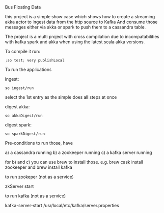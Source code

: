 Bus Floating Data

this project is a simple show case which shows how to create a streaming akka actor to ingest data from the http source to Kafka
And consume those messages either via akka or spark to push them to a cassandra table. 

The project is a multi project with cross compilation due to incompatabilities with kafka spark and akka when using the latest scala akka versions. 

To compile it run: 

`;so test; very publishLocal`
 
To run the applications 

ingest: 

`so ingest/run`

select the 1st entry as the simple does all steps at once


digest akka: 

`so akkaDigest/run`

digest spark: 

`so sparkDigest/run`



Pre-conditions to run those, have 

a) a cassandra running
b) a zookeeper running
c) a kafka server running

for b) and c) you can use brew to install those. 
e.g. brew cask install zookeeper and brew install kafka

to run zookeper (not as a service)

zkServer start


to run kafka (not as a service)

kafka-server-start /usr/local/etc/kafka/server.properties